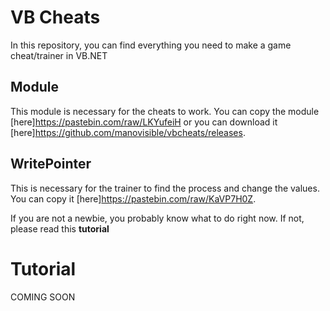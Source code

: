 # VB Cheats
In this repository, you can find everything you need to make a game cheat/trainer in VB.NET

## Module
This module is necessary for the cheats to work. 
You can copy the module [here]https://pastebin.com/raw/LKYufeiH or you can download it [here]https://github.com/manovisible/vbcheats/releases.

## WritePointer
This is necessary for the trainer to find the process and change the values.
You can copy it [here]https://pastebin.com/raw/KaVP7H0Z.

If you are not a newbie, you probably know what to do right now.
If not, please read this **tutorial**

# Tutorial

COMING SOON

